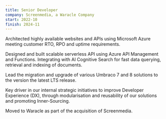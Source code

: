 ```yaml
---
title: Senior Developer
company: Screenmedia, a Waracle Company
start: 2022-10
finish: 2024-11
---
```


Architected highly available websites and APIs using Microsoft Azure meeting customer RTO, RPO and uptime requirements.

Designed and built scalable serverless API using Azure API Management and Functions.
Integrating with AI Cognitive Search for fast data querying, retrieval and indexing of documents.

Lead the migration and upgrade of various Umbraco 7 and 8 solutions to the version the latest LTS release.

Key driver in our internal strategic initiatives to improve Developer Experience (DX), through modularisation and reusability of our solutions and promoting Inner-Sourcing.

Moved to Waracle as part of the acquisition of Screenmedia.
